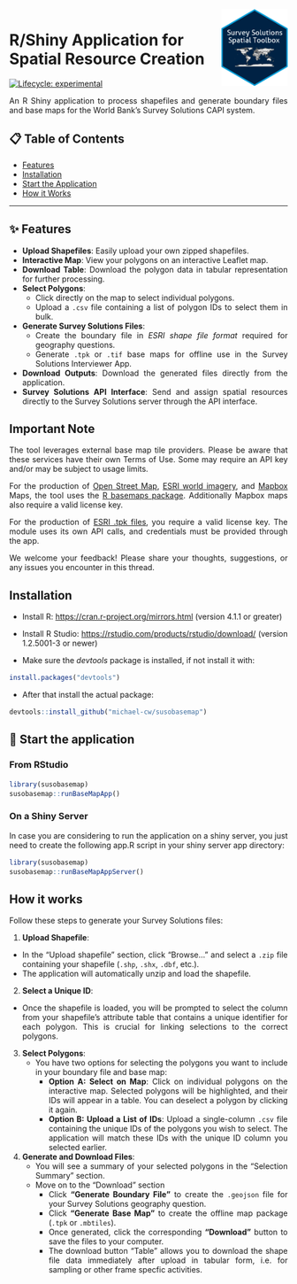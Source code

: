
<!-- README.md is generated from README.Rmd. Please edit that file -->

<a href='https://docs.mysurvey.solutions/'>
<img src="man/figures/susospatial.png" align="right" height="139"
    style="float:right; height:139px;"/></a>

# R/Shiny Application for Spatial Resource Creation

<!-- badges: start -->

[![Lifecycle:
experimental](https://img.shields.io/badge/lifecycle-experimental-orange.svg)](https://lifecycle.r-lib.org/articles/stages.html#experimental)
<!-- badges: end -->

<div align="justify">

An R Shiny application to process shapefiles and generate boundary files
and base maps for the World Bank’s Survey Solutions CAPI system.

## 📋 Table of Contents

- [Features](#-features)
- [Installation](#-installation)
- [Start the Application](#-start-the-application)
- [How it Works](#-how-it-works)

------------------------------------------------------------------------

## ✨ Features

- **Upload Shapefiles**: Easily upload your own zipped shapefiles.
- **Interactive Map**: View your polygons on an interactive Leaflet map.
- **Download Table**: Download the polygon data in tabular
  representation for further processing.
- **Select Polygons**:
  - Click directly on the map to select individual polygons.
  - Upload a `.csv` file containing a list of polygon IDs to select them
    in bulk.
- **Generate Survey Solutions Files**:
  - Create the boundary file in *ESRI shape file format* required for
    geography questions.
  - Generate `.tpk` or `.tif` base maps for offline use in the Survey
    Solutions Interviewer App.
- **Download Outputs**: Download the generated files directly from the
  application.
- **Survey Solutions API Interface**: Send and assign spatial resources
  directly to the Survey Solutions server through the API interface.

## Important Note

The tool leverages external base map tile providers. Please be aware
that these services have their own Terms of Use. Some may require an API
key and/or may be subject to usage limits.

For the production of [Open Street
Map](https://www.openstreetmap.org/#map=5/38.00/-95.84), [ESRI world
imagery](https://www.arcgis.com/home/item.html?id=10df2279f9684e4a9f6a7f08febac2a9),
and [Mapbox](https://www.mapbox.com/) Maps, the tool uses the [R
basemaps package](https://github.com/16EAGLE/basemaps). Additionally
Mapbox maps also require a valid license key.

For the production of [ESRI .tpk
files](https://www.esri.com/en-us/arcgis/products/user-types/explore/creator),
you require a valid license key. The module uses its own API calls, and
credentials must be provided through the app.

We welcome your feedback! Please share your thoughts, suggestions, or
any issues you encounter in this thread.

## Installation

- Install R: <https://cran.r-project.org/mirrors.html> (version 4.1.1 or
  greater)

- Install R Studio: <https://rstudio.com/products/rstudio/download/>
  (version 1.2.5001-3 or newer)

- Make sure the *devtools* package is installed, if not install it with:

``` r
install.packages("devtools")
```

- After that install the actual package:

``` r
devtools::install_github("michael-cw/susobasemap")
```

## 🚀 Start the application

### From RStudio

``` r
library(susobasemap)
susobasemap::runBaseMapApp()
```

### On a Shiny Server

In case you are considering to run the application on a shiny server,
you just need to create the following app.R script in your shiny server
app directory:

``` r
library(susobasemap)
susobasemap::runBaseMapAppServer()
```

## How it works

Follow these steps to generate your Survey Solutions files:

1.  **Upload Shapefile**:

- In the “Upload shapefile” section, click “Browse…” and select a `.zip`
  file containing your shapefile (`.shp`, `.shx`, `.dbf`, etc.).
- The application will automatically unzip and load the shapefile.

2.  **Select a Unique ID**:

- Once the shapefile is loaded, you will be prompted to select the
  column from your shapefile’s attribute table that contains a unique
  identifier for each polygon. This is crucial for linking selections to
  the correct polygons.

3.  **Select Polygons**:
    - You have two options for selecting the polygons you want to
      include in your boundary file and base map:
      - **Option A: Select on Map**: Click on individual polygons on the
        interactive map. Selected polygons will be highlighted, and
        their IDs will appear in a table. You can deselect a polygon by
        clicking it again.
      - **Option B: Upload a List of IDs**: Upload a single-column
        `.csv` file containing the unique IDs of the polygons you wish
        to select. The application will match these IDs with the unique
        ID column you selected earlier.
4.  **Generate and Download Files**:
    - You will see a summary of your selected polygons in the “Selection
      Summary” section.
    - Move on to the “Download” section
      - Click **“Generate Boundary File”** to create the `.geojson` file
        for your Survey Solutions geography question.
      - Click **“Generate Base Map”** to create the offline map package
        (`.tpk` or `.mbtiles`).
      - Once generated, click the corresponding **“Download”** button to
        save the files to your computer.
      - The download button “Table” allows you to download the shape
        file data immediately after upload in tabular form, i.e. for
        sampling or other frame specfic activities.

</div>
